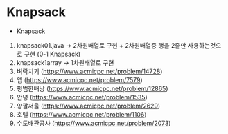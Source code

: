 # Knapsack

- Knapsack

1. knapsack01.java -> 2차원배열로 구현 + 2차원배열중 행을 2줄만 사용하는것으로 구현 (0-1 Knapsack)
2. knapsack1array -> 1차원배열로 구현
3. 벼락치기 (https://www.acmicpc.net/problem/14728)
4. 앱 (https://www.acmicpc.net/problem/7579)
5. 평범한배낭 (https://www.acmicpc.net/problem/12865)
6. 안녕 (https://www.acmicpc.net/problem/1535)
7. 양팔저울 (https://www.acmicpc.net/problem/2629)
8. 호텔 (https://www.acmicpc.net/problem/1106)
9. 수도배관공사 (https://www.acmicpc.net/problem/2073)

